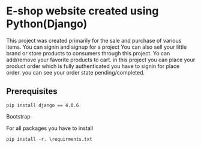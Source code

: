 # E-shop website created using Python(Django)
This project was created primarily for the sale and purchase of various items. You can signin and signup for a project You can also sell your little brand or store products to consumers through this project. Yo can add/remove your favorite products to cart. in this project you can place your product order which is fully authenticated you have to signin for place order. you can see your order state pending/completed.

## Prerequisites
```
pip install django == 4.0.6
```
Bootstrap

For all packages you have to install
```
pip install -r. \requirments.txt
```
